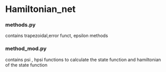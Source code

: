 # Hamiltonian_net
### methods.py

contains trapezoidal,error funct, epsilon methods


### method_mod.py

contains psi , hpsi functions to calculate the state function and hamiltonian of the state function
